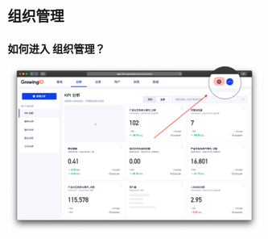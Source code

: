 # 组织管理



## 如何进入 组织管理？

![](../../../.gitbook/assets/ying-mu-jie-tu-20200703-xia-wu-2.03.22.png)



